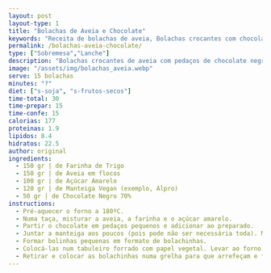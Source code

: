 ```yaml
---
layout: post
layout-type: 1
title: "Bolachas de Aveia e Chocolate"
keywords: "Receita de bolachas de aveia, Bolachas crocantes com chocolate, Como fazer bolachas veganas, Bolachas caseiras sem soja, Sobremesa fácil com aveia, Bolachas de aveia, Bolachas veganas, Receita com chocolate negro, Sobremesa caseira, Lanche saudável, Receita fácil de bolachas de aveia com chocolate, Como fazer bolachas crocantes veganas em casa, Bolachas caseiras sem soja e sem frutos secos, Lanche saudável com aveia e chocolate, Bolachas veganas de aveia com pedaços de chocolate negro, Sobremesa rápida com ingredientes simples, Receita económica de bolachas para lanche, Bolachas crocantes e saudáveis, Manteiga vegan em receitas doces, Aveia em sobremesas caseiras, Receita sem lactose, Snack prático e vegano, Bolachas sem ovos e sem leite, Pedaços de chocolate negro em receitas, Sobremesas rápidas para o dia-a-dia, Lanche vegano fácil, Como assar bolachas perfeitas"
permalink: /bolachas-aveia-chocolate/
type: ["Sobremesa","Lanche"]
description: "Bolachas crocantes de aveia com pedaços de chocolate negro"
image: "/assets/img/bolachas_aveia.webp"
serve: 15 bolachas
minutes: "?"
diet: ["s-soja", "s-frutos-secos"]
time-total: 30
time-prepar: 15
time-confe: 15
calorias: 177
proteinas: 1.9
lipidos: 8.4
hidratos: 22.5
author: original
ingredients:
  - 150 gr | de Farinha de Trigo
  - 150 gr | de Aveia em flocos
  - 100 gr | de Açúcar Amarelo
  - 120 gr | de Manteiga Vegan (exemplo, Alpro)
  - 50 gr | de Chocolate Negro 70%
instructions:
  - Pré-aquecer o forno a 180ºC.
  - Numa taça, misturar a aveia, a farinha e o açúcar amarelo.
  - Partir o chocolate em pedaços pequenos e adicionar ao preparado.
  - Juntar a manteiga aos poucos (pois pode não ser necessária toda). Misturar até conseguir obter uma bola.
  - Formar bolinhas pequenas em formato de bolachinhas.
  - Colocá-las num tabuleiro forrado com papel vegetal. Levar ao forno a 180º durante cerca de 15 minutos (dependendo do forno).
  - Retirar e colocar as bolachinhas numa grelha para que arrefeçam e fiquem crocantes.
---
```

